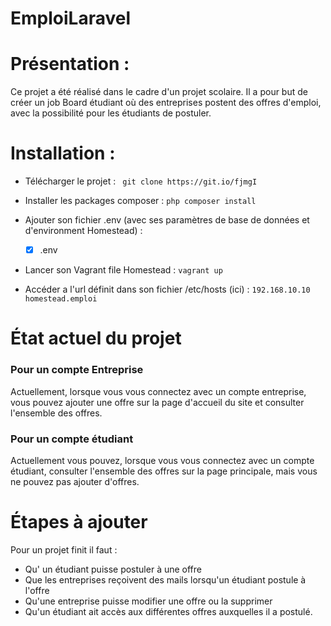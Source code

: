 # EmploiLaravel
# Présentation : 

Ce projet a été réalisé dans le cadre d'un projet scolaire.
Il a pour but de créer un job Board étudiant où des entreprises postent des offres d'emploi, avec la possibilité pour les étudiants de postuler.

# Installation : 
- Télécharger le projet :
   ` git clone https://git.io/fjmgI`

- Installer les packages composer : 
`php composer install`

- Ajouter son fichier .env (avec ses paramètres de base de données et d'environment Homestead) :
	- [x] .env
- Lancer son Vagrant file Homestead :
	`vagrant up`
	
-   Accéder a l'url définit dans son fichier /etc/hosts (ici) :
	`192.168.10.10       homestead.emploi`

# État actuel du projet
### Pour un compte Entreprise
Actuellement, lorsque vous vous connectez avec un compte entreprise, vous pouvez ajouter une offre sur la page d'accueil du site et consulter l'ensemble des offres.

### Pour un compte étudiant
Actuellement vous pouvez, lorsque vous vous connectez avec un compte étudiant, consulter l'ensemble des offres sur la page principale, mais vous ne pouvez pas ajouter d'offres.

# Étapes à ajouter 
Pour un projet finit il faut :
- Qu' un étudiant puisse postuler à une offre
- Que les entreprises  reçoivent des mails lorsqu'un étudiant postule à l'offre
-  Qu'une entreprise puisse modifier une offre ou la supprimer
- Qu'un étudiant ait accès aux différentes offres auxquelles il a postulé.
